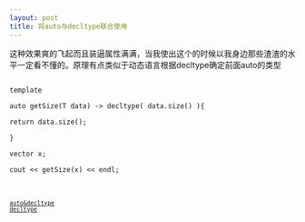 ```yaml
---
layout: post
title: 将auto与decltype联合使用
---
```

这种效果爽的飞起而且装逼属性满满，当我使出这个的时候以我身边那些渣渣的水平一定看不懂的。原理有点类似于动态语言根据decltype确定前面auto的类型<br>

<code>
template<class T><br>
auto getSize(T data) -> decltype( data.size() ){<br>
return data.size();<br>
}<br>
vector<int> x;<br>
cout << getSize(x) << endl;<br>
<code>

<a href="http://blog.csdn.net/yshe_xun/article/details/7315135">auto&decltype</a>
<a href="https://www.quora.com/Why-is-C++-so-hard">decltype</a>


